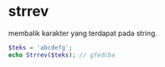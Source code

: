 # strrev
membalik karakter yang terdapat pada string.
```php
$teks = 'abcdefg';
echo Strrev($teks); // gfedcba
```